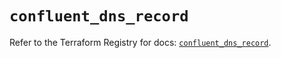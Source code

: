 # `confluent_dns_record`

Refer to the Terraform Registry for docs: [`confluent_dns_record`](https://registry.terraform.io/providers/confluentinc/confluent/2.11.0/docs/resources/dns_record).
